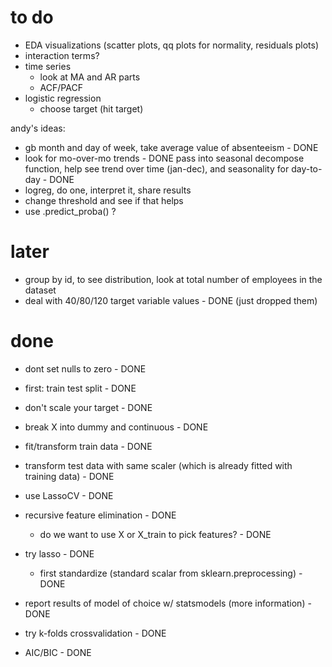 # to do
- EDA visualizations (scatter plots, qq plots for normality, residuals plots)
- interaction terms?
- time series 
	- look at MA and AR parts
	- ACF/PACF
- logistic regression 
	 - choose target (hit target)
	 

andy's ideas:
- gb month and day of week, take average value of absenteeism - DONE
- look for mo-over-mo trends - DONE
 pass into seasonal decompose function, help see trend over time (jan-dec), and seasonality for day-to-day - DONE
- logreg, do one, interpret it, share results
- change threshold and see if that helps
- use .predict_proba() ? 


# later
- group by id, to see distribution, look at total number of employees in the dataset
- deal with 40/80/120 target variable values - DONE (just dropped them)


# done
- dont set nulls to zero - DONE
- first: train test split - DONE
- don't scale your target - DONE
- break X into dummy and continuous - DONE
- fit/transform train data - DONE 
- transform test data with same scaler (which is already fitted with training data) - DONE
- use LassoCV - DONE

- recursive feature elimination - DONE
	- do we want to use X or X_train to pick features? - DONE
- try lasso - DONE
	- first standardize (standard scalar from sklearn.preprocessing) - DONE
- report results of model of choice w/ statsmodels (more information) - DONE
- try k-folds crossvalidation - DONE
- AIC/BIC - DONE
